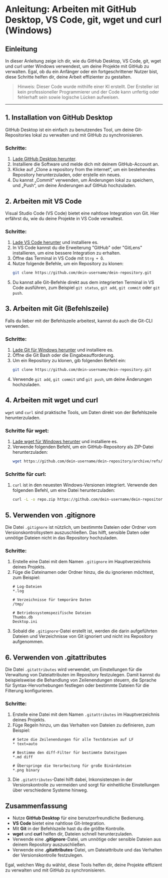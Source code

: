 # Anleitung: Arbeiten mit GitHub Desktop, VS Code, git, wget und curl (Windows)

## Einleitung
In dieser Anleitung zeige ich dir, wie du GitHub Desktop, VS Code, git, wget und curl unter Windows verwendest, um deine Projekte mit GitHub zu verwalten. Egal, ob du ein Anfänger oder ein fortgeschrittener Nutzer bist, diese Schritte helfen dir, deine Arbeit effizienter zu gestalten.

> Hinweis: Dieser Code wurde mithilfe einer KI erstellt. Der Ersteller ist kein professioneller Programmierer und der Code kann unfertig oder fehlerhaft sein sowie logische Lücken aufweisen.

---

## 1. Installation von GitHub Desktop

GitHub Desktop ist ein einfach zu benutzendes Tool, um deine Git-Repositories lokal zu verwalten und mit GitHub zu synchronisieren.

### Schritte:
1. [Lade GitHub Desktop herunter](https://desktop.github.com/).
2. Installiere die Software und melde dich mit deinem GitHub-Account an.
3. Klicke auf „Clone a repository from the internet“, um ein bestehendes Repository herunterzuladen, oder erstelle ein neues.
4. Du kannst „Commit“ verwenden, um Änderungen lokal zu speichern, und „Push“, um deine Änderungen auf GitHub hochzuladen.

## 2. Arbeiten mit VS Code

Visual Studio Code (VS Code) bietet eine nahtlose Integration von Git. Hier erfährst du, wie du deine Projekte in VS Code verwaltest.

### Schritte:
1. [Lade VS Code herunter](https://code.visualstudio.com/Download) und installiere es.
2. In VS Code kannst du die Erweiterung "GitHub" oder "GitLens" installieren, um eine bessere Integration zu erhalten.
3. Öffne das Terminal in VS Code mit `Strg + Ö`.
4. Nutze folgende Befehle, um ein Repository zu klonen:
   ```sh
   git clone https://github.com/dein-username/dein-repository.git
   ```
5. Du kannst alle Git-Befehle direkt aus dem integrierten Terminal in VS Code ausführen, zum Beispiel `git status`, `git add`, `git commit` oder `git push`.

## 3. Arbeiten mit Git (Befehlszeile)

Falls du lieber mit der Befehlszeile arbeitest, kannst du auch die Git-CLI verwenden.

### Schritte:
1. [Lade Git für Windows herunter](https://gitforwindows.org/) und installiere es.
2. Öffne die Git Bash oder die Eingabeaufforderung.
3. Um ein Repository zu klonen, gib folgenden Befehl ein:
   ```sh
   git clone https://github.com/dein-username/dein-repository.git
   ```
4. Verwende `git add`, `git commit` und `git push`, um deine Änderungen hochzuladen.

## 4. Arbeiten mit wget und curl

`wget` und `curl` sind praktische Tools, um Daten direkt von der Befehlszeile herunterzuladen.

### Schritte für wget:
1. [Lade wget für Windows herunter](https://eternallybored.org/misc/wget/) und installiere es.
2. Verwende folgenden Befehl, um ein GitHub-Repository als ZIP-Datei herunterzuladen:
   ```sh
   wget https://github.com/dein-username/dein-repository/archive/refs/heads/main.zip
   ```

### Schritte für curl:
1. `curl` ist in den neuesten Windows-Versionen integriert. Verwende den folgenden Befehl, um eine Datei herunterzuladen:
   ```sh
   curl -L -o repo.zip https://github.com/dein-username/dein-repository/archive/refs/heads/main.zip
   ```

## 5. Verwenden von .gitignore

Die Datei `.gitignore` ist nützlich, um bestimmte Dateien oder Ordner vom Versionskontrollsystem auszuschließen. Das hilft, sensible Daten oder unnötige Dateien nicht in das Repository hochzuladen.

### Schritte:
1. Erstelle eine Datei mit dem Namen `.gitignore` im Hauptverzeichnis deines Projekts.
2. Füge die Dateinamen oder Ordner hinzu, die du ignorieren möchtest, zum Beispiel:
   ```
   # Log-Dateien
   *.log

   # Verzeichnisse für temporäre Daten
   /tmp/

   # Betriebssystemspezifische Dateien
   Thumbs.db
   Desktop.ini
   ```
3. Sobald die `.gitignore`-Datei erstellt ist, werden die darin aufgeführten Dateien und Verzeichnisse von Git ignoriert und nicht ins Repository aufgenommen.

## 6. Verwenden von .gitattributes

Die Datei `.gitattributes` wird verwendet, um Einstellungen für die Verwaltung von Dateiattributen im Repository festzulegen. Damit kannst du beispielsweise die Behandlung von Zeilenendungen steuern, die Sprache für Syntax-Hervorhebungen festlegen oder bestimmte Dateien für die Filterung konfigurieren.

### Schritte:
1. Erstelle eine Datei mit dem Namen `.gitattributes` im Hauptverzeichnis deines Projekts.
2. Füge Regeln hinzu, um das Verhalten von Dateien zu definieren, zum Beispiel:
   ```
   # Setze die Zeilenendungen für alle Textdateien auf LF
   * text=auto

   # Bestimme den diff-Filter für bestimmte Dateitypen
   *.md diff

   # Überspringe die Verarbeitung für große Binärdateien
   *.png binary
   ```
3. Die `.gitattributes`-Datei hilft dabei, Inkonsistenzen in der Versionskontrolle zu vermeiden und sorgt für einheitliche Einstellungen über verschiedene Systeme hinweg.

## Zusammenfassung
- Nutze **GitHub Desktop** für eine benutzerfreundliche Bedienung.
- **VS Code** bietet eine nahtlose Git-Integration.
- Mit **Git** in der Befehlszeile hast du die größte Kontrolle.
- **wget** und **curl** helfen dir, Dateien schnell herunterzuladen.
- Verwende eine **.gitignore**-Datei, um unnötige oder sensible Dateien aus deinem Repository auszuschließen.
- Verwende eine **.gitattributes**-Datei, um Dateiattribute und das Verhalten der Versionskontrolle festzulegen.

Egal, welchen Weg du wählst, diese Tools helfen dir, deine Projekte effizient zu verwalten und mit GitHub zu synchronisieren.
